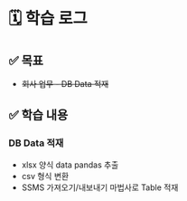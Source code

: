 # 🗓️ 학습 로그

## ✅ 목표

- ~~회사 업무 - DB Data 적재~~

## ✅ 학습 내용

### DB Data 적재

- xlsx 양식 data pandas 추출
- csv 형식 변환
- SSMS 가져오기/내보내기 마법사로 Table 적재
